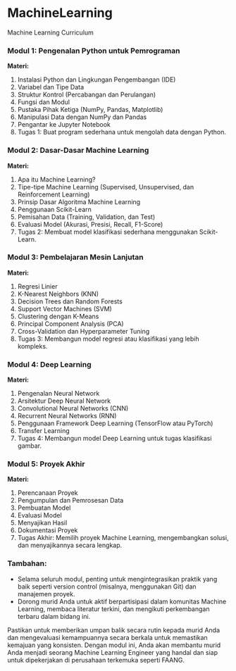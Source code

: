 # MachineLearning
Machine Learning  Curriculum


### Modul 1: Pengenalan Python untuk Pemrograman
**Materi:**
1. Instalasi Python dan Lingkungan Pengembangan (IDE)
2. Variabel dan Tipe Data
3. Struktur Kontrol (Percabangan dan Perulangan)
4. Fungsi dan Modul
5. Pustaka Pihak Ketiga (NumPy, Pandas, Matplotlib)
6. Manipulasi Data dengan NumPy dan Pandas
7. Pengantar ke Jupyter Notebook
8. Tugas 1: Buat program sederhana untuk mengolah data dengan Python.

### Modul 2: Dasar-Dasar Machine Learning
**Materi:**
1. Apa itu Machine Learning?
2. Tipe-tipe Machine Learning (Supervised, Unsupervised, dan Reinforcement Learning)
3. Prinsip Dasar Algoritma Machine Learning
4. Penggunaan Scikit-Learn
5. Pemisahan Data (Training, Validation, dan Test)
6. Evaluasi Model (Akurasi, Presisi, Recall, F1-Score)
7. Tugas 2: Membuat model klasifikasi sederhana menggunakan Scikit-Learn.

### Modul 3: Pembelajaran Mesin Lanjutan
**Materi:**
1. Regresi Linier
2. K-Nearest Neighbors (KNN)
3. Decision Trees dan Random Forests
4. Support Vector Machines (SVM)
5. Clustering dengan K-Means
6. Principal Component Analysis (PCA)
7. Cross-Validation dan Hyperparameter Tuning
8. Tugas 3: Membangun model regresi atau klasifikasi yang lebih kompleks.

### Modul 4: Deep Learning
**Materi:**
1. Pengenalan Neural Network
2. Arsitektur Deep Neural Network
3. Convolutional Neural Networks (CNN)
4. Recurrent Neural Networks (RNN)
5. Penggunaan Framework Deep Learning (TensorFlow atau PyTorch)
6. Transfer Learning
7. Tugas 4: Membangun model Deep Learning untuk tugas klasifikasi gambar.

### Modul 5: Proyek Akhir
**Materi:**
1. Perencanaan Proyek
2. Pengumpulan dan Pemrosesan Data
3. Pembuatan Model
4. Evaluasi Model
5. Menyajikan Hasil
6. Dokumentasi Proyek
7. Tugas Akhir: Memilih proyek Machine Learning, mengembangkan solusi, dan menyajikannya secara lengkap.

### Tambahan:
- Selama seluruh modul, penting untuk mengintegrasikan praktik yang baik seperti version control (misalnya, menggunakan Git) dan manajemen proyek.
- Dorong murid Anda untuk aktif berpartisipasi dalam komunitas Machine Learning, membaca literatur terkini, dan mengikuti perkembangan terbaru dalam bidang ini.

Pastikan untuk memberikan umpan balik secara rutin kepada murid Anda dan mengevaluasi kemampuannya secara berkala untuk memastikan kemajuan yang konsisten. Dengan modul ini, Anda akan membantu murid Anda menjadi seorang Machine Learning Engineer yang handal dan siap untuk dipekerjakan di perusahaan terkemuka seperti FAANG.
